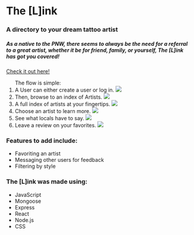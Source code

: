 <!DOCTYPE html>
<html lang="en>
<head>
    <title>THE [L]INK</title>
    <meta charset="UTF-8">
    <meta http-equiv="X-UA-Compatible" content="IE=edge">
    <meta name="viewport" content="width=device-width, initial-scale=1.0">
  </head>
  <body>
    <h1>The [L]ink</h1>
    <h3>A directory to your dream tattoo artist</h3>
    <h5>As a native to the PNW, there seems to always be the need for a referral to a great artist, whether it be for friend, family, or yourself, The [L]ink has got you covered!</h5>
    <a href="https://the-tattoo-link.herokuapp.com ">Check it out here!</a>

<ol>The flow is simple:
    <li>A User can either create a user or log in.
    <img src="https://i.imgur.com/L2IfDgM.png"></li>
    <li>Then, browse to an index of Artists.
    <img src="https://i.imgur.com/1QXbJhS.png">
    </li>
    <li>A full index of artists at your fingertips.
    <img src="https://i.imgur.com/CcW8GuJ.png">
    </li>
    <li>Choose an artist to learn more.
    <img src="https://i.imgur.com/Qg5T5bn.png"></li>
    <li>See what locals have to say.
    <img src="https://i.imgur.com/s3lYtxg.png">
    </li>
    <li>Leave a review on your favorites.
    <img src="https://i.imgur.com/0Eg3GU4.png"></li>
    </ol>
<h3>Features to add include:</h3>
    <ul>
    <li>Favoriting an artist</li>
    <li>Messaging other users for feedback</li>
    <li>Filtering by style</li>
    </ul>
<h3>The [L]ink was made using:</h3>
    <ul>
    <li>JavaScript</li>
    <li>Mongoose</li>        
    <li>Express</li>
    <li>React</li>
    <li>Node.js</li>
    <li>CSS</li>
    </ul>
  </body>